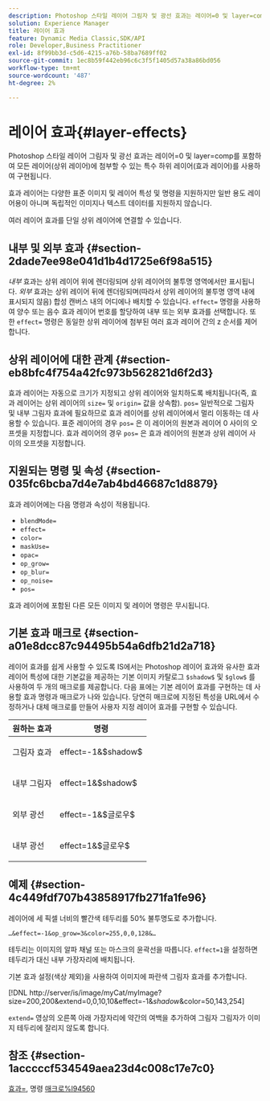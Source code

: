 ```yaml
---
description: Photoshop 스타일 레이어 그림자 및 광선 효과는 레이어=0 및 layer=comp를 포함하여 모든 레이어(상위 레이어)에 첨부할 수 있는 특수 하위 레이어(효과 레이어)를 사용하여 구현됩니다.
solution: Experience Manager
title: 레이어 효과
feature: Dynamic Media Classic,SDK/API
role: Developer,Business Practitioner
exl-id: 8f99bb3d-c5d6-4215-a76b-58ba7689ff02
source-git-commit: 1ec8b59f442eb96c6c3f5f1405d57a38a86bd056
workflow-type: tm+mt
source-wordcount: '487'
ht-degree: 2%

---
```


# 레이어 효과{#layer-effects}

Photoshop 스타일 레이어 그림자 및 광선 효과는 레이어=0 및 layer=comp를 포함하여 모든 레이어(상위 레이어)에 첨부할 수 있는 특수 하위 레이어(효과 레이어)를 사용하여 구현됩니다.

효과 레이어는 다양한 표준 이미지 및 레이어 특성 및 명령을 지원하지만 일반 용도 레이어용이 아니며 독립적인 이미지나 텍스트 데이터를 지원하지 않습니다.

여러 레이어 효과를 단일 상위 레이어에 연결할 수 있습니다.

## 내부 및 외부 효과 {#section-2dade7ee98e041d1b4d1725e6f98a515}

*내부* 효과는 상위 레이어 위에 렌더링되며 상위 레이어의 불투명 영역에서만 표시됩니다. *외부* 효과는 상위 레이어 뒤에 렌더링되며(따라서 상위 레이어의 불투명 영역 내에 표시되지 않음) 합성 캔버스 내의 어디에나 배치할 수 있습니다. `effect=` 명령을 사용하여 양수 또는 음수 효과 레이어 번호를 할당하여 내부 또는 외부 효과를 선택합니다. 또한 `effect=` 명령은 동일한 상위 레이어에 첨부된 여러 효과 레이어 간의 z 순서를 제어합니다.

## 상위 레이어에 대한 관계 {#section-eb8bfc4f754a42fc973b562821d6f2d3}

효과 레이어는 자동으로 크기가 지정되고 상위 레이어와 일치하도록 배치됩니다(즉, 효과 레이어는 상위 레이어의 `size=` 및 `origin=` 값을 상속함). `pos=` 일반적으로 그림자 및 내부 그림자 효과에 필요하므로 효과 레이어를 상위 레이어에서 멀리 이동하는 데 사용할 수 있습니다. 표준 레이어의 경우 `pos=` 은 이 레이어의 원본과 레이어 0 사이의 오프셋을 지정합니다. 효과 레이어의 경우 `pos=` 은 효과 레이어의 원본과 상위 레이어 사이의 오프셋을 지정합니다.

## 지원되는 명령 및 속성 {#section-035fc6bcba7d4e7ab4bd46687c1d8879}

효과 레이어에는 다음 명령과 속성이 적용됩니다.

* `blendMode=`
* `effect=`
* `color=`
* `maskUse=`
* `opac=`
* `op_grow=`
* `op_blur=`
* `op_noise=`
* `pos=`

효과 레이어에 포함된 다른 모든 이미지 및 레이어 명령은 무시됩니다.

## 기본 효과 매크로 {#section-a01e8dcc87c94495b54a6dfb21d2a718}

레이어 효과를 쉽게 사용할 수 있도록 IS에서는 Photoshop 레이어 효과와 유사한 효과 레이어 특성에 대한 기본값을 제공하는 기본 이미지 카탈로그 `$shadow$` 및 `$glow$` 를 사용하여 두 개의 매크로를 제공합니다. 다음 표에는 기본 레이어 효과를 구현하는 데 사용할 효과 명령과 매크로가 나와 있습니다. 당연히 매크로에 지정된 특성을 URL에서 수정하거나 대체 매크로를 만들어 사용자 지정 레이어 효과를 구현할 수 있습니다.

<table id="table_8089C41AD1F24223A58C7DD8F4DDF73C"> 
 <thead> 
  <tr> 
   <th class="entry"> <b> 원하는 효과</b> </th> 
   <th class="entry"> <b> 명령</b> </th> 
  </tr> 
 </thead>
 <tbody> 
  <tr> 
   <td> <p> 그림자 효과 </p> </td> 
   <td> <p> <span class="codeph"> effect=-1&amp;$shadow$</span> </p> </td> 
  </tr> 
  <tr> 
   <td> <p> 내부 그림자 </p> </td> 
   <td> <p> <span class="codeph"> effect=1&amp;$shadow$</span> </p> </td> 
  </tr> 
  <tr> 
   <td> <p> 외부 광선 </p> </td> 
   <td> <p> <span class="codeph"> effect=-1&amp;$글로우$</span> </p> </td> 
  </tr> 
  <tr> 
   <td> <p> 내부 광선 </p> </td> 
   <td> <p> <span class="codeph"> effect=1&amp;$글로우$</span> </p> </td> 
  </tr> 
 </tbody> 
</table>

## 예제 {#section-4c449fdf707b43858917fb271fa1fe96}

레이어에 세 픽셀 너비의 빨간색 테두리를 50% 불투명도로 추가합니다.

`…&effect=-1&op_grow=3&color=255,0,0,128&…`

테두리는 이미지의 알파 채널 또는 마스크의 윤곽선을 따릅니다. `effect=1`을 설정하면 테두리가 대신 내부 가장자리에 배치됩니다.

기본 효과 설정(색상 제외)을 사용하여 이미지에 파란색 그림자 효과를 추가합니다.

[!DNL http://server/is/image/myCat/myImage?size=200,200&extend=0,0,10,10&effect=-1&$shadow$&color=50,143,254]

`extend=` 영상의 오른쪽 아래 가장자리에 약간의 여백을 추가하여 그림자 그림자가 이미지 테두리에 잘리지 않도록 합니다.

## 참조 {#section-1acccccf534549aea23d4c008c17e7c0}

[효과=](../../../../../is-api/http-ref/image-serving-api-ref/c-http-protocol-reference/c-command-reference/r-effect.md#reference-b1296c4afed047fb921bbc1e33752135), 명령  [매크로%l94560](../../../../../is-api/http-ref/image-serving-api-ref/c-http-protocol-reference/c-syntax-and-features/r-is-http-command-macros.md#reference-ea2a9571c65a46da83eca27d0013cbf9)
